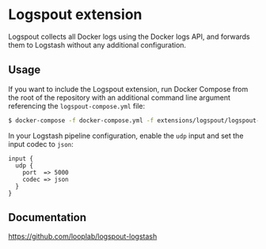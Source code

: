# Logspout extension

Logspout collects all Docker logs using the Docker logs API, and forwards them to Logstash without
any additional configuration.

## Usage

If you want to include the Logspout extension, run Docker Compose from the root of the repository
with an additional command line argument referencing the `logspout-compose.yml` file:

```bash
$ docker-compose -f docker-compose.yml -f extensions/logspout/logspout-compose.yml up
```

In your Logstash pipeline configuration, enable the `udp` input and set the input codec to `json`:

```logstash
input {
  udp {
    port  => 5000
    codec => json
  }
}
```

## Documentation

<https://github.com/looplab/logspout-logstash>
